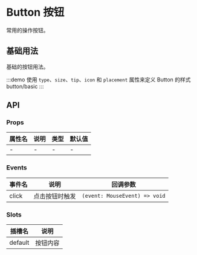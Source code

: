 # Button 按钮

常用的操作按钮。

## 基础用法

基础的按钮用法。

:::demo 使用 `type`、`size`、`tip`、`icon` 和 `placement` 属性来定义 Button 的样式
button/basic
:::

## API

### Props

| 属性名 | 说明 | 类型 | 默认值 |
| ------ | ---- | ---- | ------ |
| -      | -    | -    | -      |

### Events

| 事件名 | 说明           | 回调参数                      |
| ------ | -------------- | ----------------------------- |
| click  | 点击按钮时触发 | `(event: MouseEvent) => void` |

### Slots

| 插槽名  | 说明     |
| ------- | -------- |
| default | 按钮内容 |
